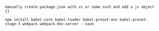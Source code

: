 ```manually create package.json with vi or some such and add a js object {} ```

```npm install babel-core babel-loader babel-preset-env babel-preset-stage-3 webpack webpack-dev-server --save```

